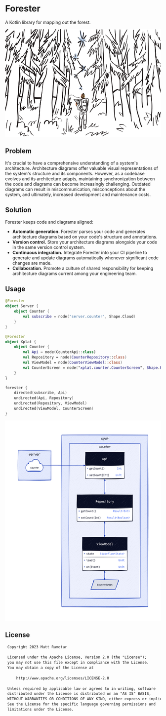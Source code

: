 # Forester

A Kotlin library for mapping out the forest.

<img src="./github/mapping_out_the_forest.png" alt="Mapping out the forest" height="350"/>

## Problem

It's crucial to have a comprehensive understanding of a system's architecture. Architecture diagrams offer valuable
visual representations of the system's structure and its components. However, as a codebase evolves and its architecture
adapts, maintaining synchronization between the code and diagrams can become increasingly challenging. Outdated diagrams
can result in miscommunication, misconceptions about the system, and ultimately, increased development and maintenance
costs.

## Solution

Forester keeps code and diagrams aligned:

- **Automatic generation.** Forester parses your code and generates architecture diagrams based on your code's
  structure and annotations.
- **Version control.** Store your architecture diagrams alongside your code in the same version control system.
- **Continuous integration.** Integrate Forester into your CI pipeline to generate and update diagrams automatically
  whenever significant code changes are made.
- **Collaboration.** Promote a culture of shared responsibility for keeping architecture diagrams current among your
  engineering team.

## Usage

```kotlin
@Forester
object Server {
    object Counter {
        val subscribe = node("server.counter", Shape.Cloud)
    }
}
```

```kotlin
@Forester
object Xplat {
    object Counter {
        val Api = node(CounterApi::class)
        val Repository = node(CounterRepository::class)
        val ViewModel = node(CounterViewModel::class)
        val CounterScreen = node("xplat.counter.CounterScreen", Shape.Parallelogram)
    }
}
```

```kotlin
forester {
    directed(subscribe, Api)
    undirected(Api, Repository)
    undirected(Repository, ViewModel)
    undirected(ViewModel, CounterScreen)
}
```

<img src="github/sample_class.png" height="650"/>

## License

```txt
 Copyright 2023 Matt Ramotar

 Licensed under the Apache License, Version 2.0 (the "License");
 you may not use this file except in compliance with the License.
 You may obtain a copy of the License at

     http://www.apache.org/licenses/LICENSE-2.0

 Unless required by applicable law or agreed to in writing, software
 distributed under the License is distributed on an "AS IS" BASIS,
 WITHOUT WARRANTIES OR CONDITIONS OF ANY KIND, either express or implied.
 See the License for the specific language governing permissions and
 limitations under the License.
```
